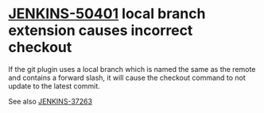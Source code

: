 # [JENKINS-50401](https://issues.jenkins.io/browse/JENKINS-50401) local branch extension causes incorrect checkout

If the git plugin uses a local branch which is named the same as the
remote and contains a forward slash, it will cause the checkout command
to not update to the latest commit.

See also [JENKINS-37263](https://issues.jenkins.io/browse/JENKINS-37263)
